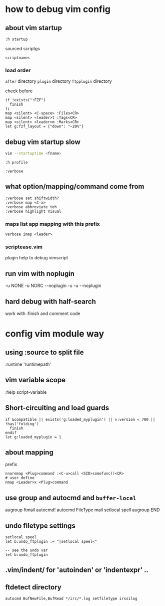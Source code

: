 # how to debug vim config

## about vim startup

```vimscript
:h startup
```

sourced scriptgs
```vimscript
scriptnames
```

### load order

`after` directory
`plugin` directory
`ftpplugin` directory

check before

```vimscript
if !exists(":FZF")
  finish
fi
map <silent> <C-space> :Files<CR>
map <silent> <leader>t :Tags<CR>
map <silent> <leader>m :Marks<CR>
let g:fzf_layout = {"down": "~20%"}
```

## debug vim startup slow

```bash
vim --startuptime <fname>
```

```vimscript
:h profile
```

```vismcript
:verbose
```

## what option/mapping/command come from

```vimscript
:verbose set shiftwidth?
:verbose map <C-a>
:verbose abbreviate teh
:verbose highlight Visual
```

### maps list app mapping with this prefix

```vimscript
verbose imap <leader>
```

### scriptease.vim

plugin help to debug vimscript

## run vim with noplugin

-u NONE
-u NORC
--noplugin
-u <other-vimrc>
-u <other-vimrc> --noplugin

## hard debug with half-search

work with :finish and comment code

# config vim module way

## using :source to split file

:runtime
'runtimepath'

## vim variable scope

:help script-variable

## Short-circuiting and load guards
```vimscript
if &compatible || exists('g:loaded_myplugin') || v:version < 700 || !has('folding')
  finish
endif
let g:loaded_myplugin = 1
```

## about mapping

<Plug> prefix

```vimscript
nnoremap <Plug>command :<C-u>call <SID>somefunc()<CR>
# user define
nmap <Leader>x <Plug>command
```

## use group and autocmd and `buffer-local`

augroup ftmail
  autocmd!
  autocmd FileType mail setlocal spell
augroup END

## undo filetype settings

```vimscript
setlocal speel
let b:undo_ftplugin .= "|setlocal speel<"

-- see the undo var
let b:undo_ftplugin
```

## .vim/indent/ for 'autoinden' or 'indentexpr' ..

## ftdetect directory

```vimscript
autocmd BufNewFile,BufRead */irc/*.log setfiletype irssilog
```
